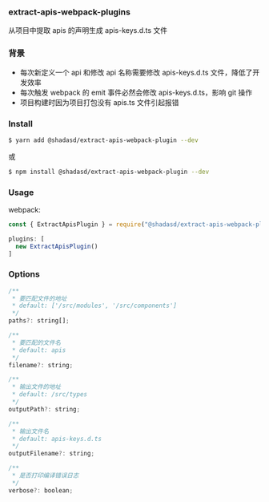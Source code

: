 ### extract-apis-webpack-plugins
从项目中提取 apis 的声明生成 apis-keys.d.ts 文件

### 背景
- 每次新定义一个 api 和修改 api 名称需要修改 apis-keys.d.ts 文件，降低了开发效率
- 每次触发 webpack 的 emit 事件必然会修改 apis-keys.d.ts，影响 git 操作
- 项目构建时因为项目打包没有 apis.ts 文件引起报错

### Install
```sh
$ yarn add @shadasd/extract-apis-webpack-plugin --dev
```
或

```bash
$ npm install @shadasd/extract-apis-webpack-plugin --dev
```
### Usage
webpack:
```js
const { ExtractApisPlugin } = require("@shadasd/extract-apis-webpack-plugin")

plugins: [
  new ExtractApisPlugin()
]
```

### Options
```js
/**
 * 要匹配文件的地址
 * default: ['/src/modules', '/src/components']
 */
paths?: string[];

/**
 * 要匹配的文件名
 * default: apis
 */
filename?: string;

/**
 * 输出文件的地址
 * default: /src/types
 */
outputPath?: string;

/**
 * 输出文件名
 * default: apis-keys.d.ts
 */
outputFilename?: string;

/**
 * 是否打印编译错误日志
 */
verbose?: boolean;
```
